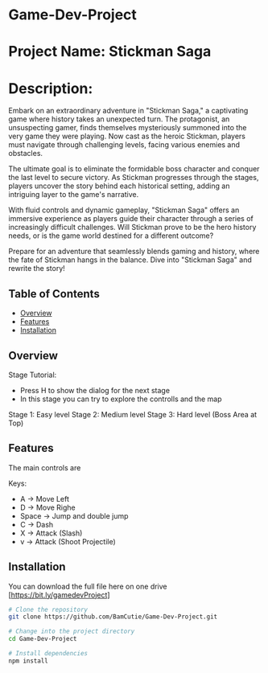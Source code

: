 # Game-Dev-Project

# Project Name: Stickman Saga

# Description:

  Embark on an extraordinary adventure in "Stickman Saga," a captivating game where history takes an unexpected turn. The protagonist, an unsuspecting gamer, finds themselves mysteriously summoned into the very game they were playing. Now cast as the heroic Stickman, players must navigate through challenging levels, facing various enemies and obstacles.
  
  The ultimate goal is to eliminate the formidable boss character and conquer the last level to secure victory. As Stickman progresses through the stages, players uncover the story behind each historical setting, adding an intriguing layer to the game's narrative.
  
  With fluid controls and dynamic gameplay, "Stickman Saga" offers an immersive experience as players guide their character through a series of increasingly difficult challenges. Will Stickman prove to be the hero history needs, or is the game world destined for a different outcome?
  
  Prepare for an adventure that seamlessly blends gaming and history, where the fate of Stickman hangs in the balance. Dive into "Stickman Saga" and rewrite the story!


## Table of Contents
- [Overview](#overview)
- [Features](#features)
- [Installation](#installation)

## Overview

Stage Tutorial: 
  - Press H to show the dialog for the next stage
  - In this stage you can try to explore the controlls and the map

Stage 1: Easy level
Stage 2: Medium level
Stage 3: Hard level (Boss Area at Top)

## Features

The main controls are

Keys: 
  - A -> Move Left
  - D -> Move Righe
  - Space -> Jump and double jump
  - C -> Dash
  - X -> Attack (Slash)
  - v -> Attack (Shoot Projectile)



## Installation

You can download the full file here on one drive [https://bit.ly/gamedevProject] 

```bash
# Clone the repository
git clone https://github.com/BamCutie/Game-Dev-Project.git

# Change into the project directory
cd Game-Dev-Project

# Install dependencies
npm install
